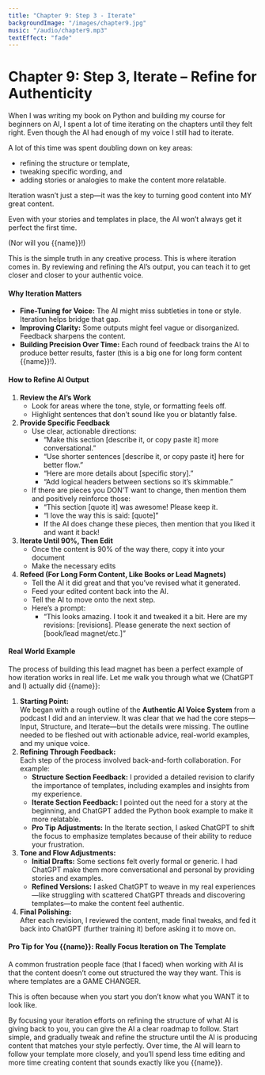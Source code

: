 ```yaml
---
title: "Chapter 9: Step 3 - Iterate"
backgroundImage: "/images/chapter9.jpg"
music: "/audio/chapter9.mp3"
textEffect: "fade"
---
```


# Chapter 9: Step 3, Iterate – Refine for Authenticity

When I was writing my book on Python and building my course for beginners on AI, I spent a lot of time iterating on the chapters until they felt right. Even though the AI had enough of my voice I still had to iterate.

A lot of this time was spent doubling down on key areas: 

- refining the structure or template, 
- tweaking specific wording, and 
- adding stories or analogies to make the content more relatable. 

Iteration wasn’t just a step—it was the key to turning good content into MY great content.

Even with your stories and templates in place, the AI won’t always get it perfect the first time. 

(Nor will you {{name}}!) 

This is the simple truth in any creative process. This is where iteration comes in. By reviewing and refining the AI’s output, you can teach it to get closer and closer to your authentic voice.

#### Why Iteration Matters

* **Fine-Tuning for Voice:** The AI might miss subtleties in tone or style. Iteration helps bridge that gap.  
* **Improving Clarity:** Some outputs might feel vague or disorganized. Feedback sharpens the content.  
* **Building Precision Over Time:** Each round of feedback trains the AI to produce better results, faster (this is a big one for long form content {{name}}!).

#### How to Refine AI Output

1. **Review the AI’s Work**  
   * Look for areas where the tone, style, or formatting feels off.  
   * Highlight sentences that don’t sound like you or blatantly false.
2. **Provide Specific Feedback**  
   * Use clear, actionable directions:  
     * “Make this section \[describe it, or copy paste it\] more conversational.”  
     * “Use shorter sentences \[describe it, or copy paste it\] here for better flow.”  
     * “Here are more details about \[specific story\].”  
     * “Add logical headers between sections so it’s skimmable.”  
   * If there are pieces you DON’T want to change, then mention them and positively reinforce those:  
     * “This section \[quote it\] was awesome\! Please keep it.  
     * “I love the way this is said: \[quote\]”  
     * If the AI does change these pieces, then mention that you liked it and want it back\!  
3. **Iterate Until 90%, Then Edit**  
   * Once the content is 90% of the way there, copy it into your document  
   * Make the necessary edits  
4. **Refeed (For Long Form Content, Like Books or Lead Magnets)**  
   * Tell the AI it did great and that you’ve revised what it generated.  
   * Feed your edited content back into the AI.  
   * Tell the AI to move onto the next step.  
   * Here’s a prompt:  
     * “This looks amazing. I took it and tweaked it a bit. Here are my revisions: \[revisions\]. Please generate the next section of \[book/lead magnet/etc.\]”

#### Real World Example

The process of building this lead magnet has been a perfect example of how iteration works in real life. Let me walk you through what we (ChatGPT and I) actually did {{name}}:

1. **Starting Point:**  
   We began with a rough outline of the **Authentic AI Voice System** from a podcast I did and an interview. It was clear that we had the core steps—Input, Structure, and Iterate—but the details were missing. The outline needed to be fleshed out with actionable advice, real-world examples, and my unique voice.  
2. **Refining Through Feedback:**  
   Each step of the process involved back-and-forth collaboration. For example:  
   * **Structure Section Feedback:** I provided a detailed revision to clarify the importance of templates, including examples and insights from my experience.  
   * **Iterate Section Feedback:** I pointed out the need for a story at the beginning, and ChatGPT added the Python book example to make it more relatable.  
   * **Pro Tip Adjustments:** In the Iterate section, I asked ChatGPT to shift the focus to emphasize templates because of their ability to reduce your frustration.  
3. **Tone and Flow Adjustments:**  
   * **Initial Drafts:** Some sections felt overly formal or generic. I had ChatGPT make them more conversational and personal by providing stories and examples.  
   * **Refined Versions:** I asked ChatGPT to weave in my real experiences—like struggling with scattered ChatGPT threads and discovering templates—to make the content feel authentic.  
4. **Final Polishing:**  
   After each revision, I reviewed the content, made final tweaks, and fed it back into ChatGPT (further training it) before asking it to move on.

#### Pro Tip for You {{name}}: Really Focus Iteration on The Template

A common frustration people face (that I faced) when working with AI is that the content doesn’t come out structured the way they want. This is where templates are a GAME CHANGER.

This is often because when you start you don’t know what you WANT it to look like.

By focusing your iteration efforts on refining the structure of what AI is giving back to you, you can give the AI a clear roadmap to follow. Start simple, and gradually tweak and refine the structure until the AI is producing content that matches your style perfectly. Over time, the AI will learn to follow your template more closely, and you’ll spend less time editing and more time creating content that sounds exactly like you {{name}}.